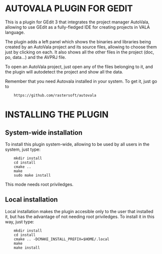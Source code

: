 # AUTOVALA PLUGIN FOR GEDIT #

This is a plugin for GEdit 3 that integrates the project manager AutoVala,
allowing to use GEdit as a fully-fledged IDE for creating projects in VALA
language.

The plugin adds a left panel which shows the binaries and libraries being
created by an AutoVala project and its source files, allowing to choose them
just by clicking on each. It also shows all the other files in the project
(doc, po, data...) and the AVPRJ file.

To open an AutoVala project, just open any of the files belonging to it, and
the plugin will autodetect the project and show all the data.

Remember that you need Autovala installed in your system. To get it, just go to

        https://github.com/rastersoft/autovala

# INSTALLING THE PLUGIN #

## System-wide installation ##

To install this plugin system-wide, allowing to be used by all users in the
system, just type:

        mkdir install
        cd install
        cmake ..
        make
        sudo make install

This mode needs root priviledges.

## Local installation ##

Local installation makes the plugin accesible only to the user that installed
it, but has the advantage of not needing root priviledges. To install it in this
way, just type:

        mkdir install
        cd install
        cmake .. -DCMAKE_INSTALL_PREFIX=$HOME/.local
        make
        make install


